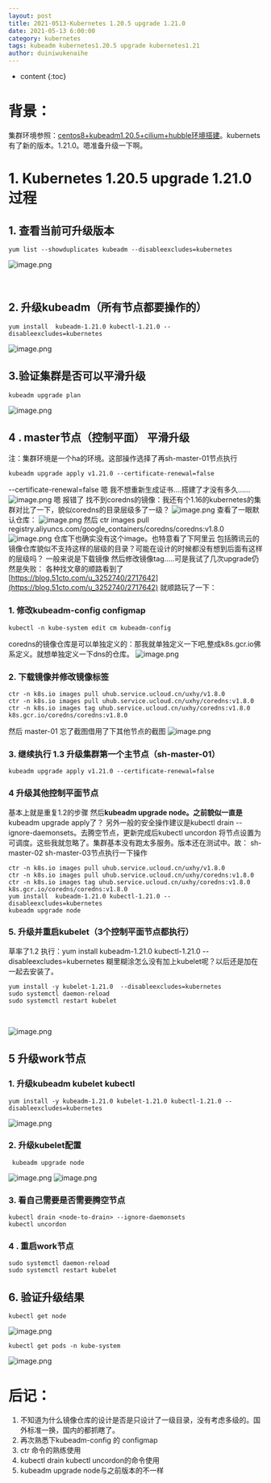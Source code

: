 ```yaml
---
layout: post
title: 2021-0513-Kubernetes 1.20.5 upgrade 1.21.0
date: 2021-05-13 6:00:00
category: kubernetes
tags: kubeadm kubernetes1.20.5 upgrade kubernetes1.21
author: duiniwukenaihe
---
```

* content
{:toc}

# 背景：
集群环境参照：[centos8+kubeadm1.20.5+cilium+hubble环境搭建](https://cloud.tencent.com/developer/article/1806089 )。kubernets有了新的版本。1.21.0。嗯准备升级一下啊。


# 1. Kubernetes 1.20.5 upgrade 1.21.0过程
## 1. 查看当前可升级版本
 
```
yum list --showduplicates kubeadm --disableexcludes=kubernetes
```
![image.png](https://cdn.nlark.com/yuque/0/2021/png/2505271/1620893541424-9c269a29-0b92-4cad-8377-e390d8fc3e89.png#clientId=u84c3379d-e2bf-4&from=paste&height=508&id=u35f7f230&margin=%5Bobject%20Object%5D&name=image.png&originHeight=508&originWidth=1654&originalType=binary&size=73590&status=done&style=none&taskId=u2cb0a600-4435-49bd-a198-ada7608677a&width=1654)
​

​

##  2. 升级kubeadm（所有节点都要操作的）
```
yum install  kubeadm-1.21.0 kubectl-1.21.0 --disableexcludes=kubernetes
```
![image.png](https://cdn.nlark.com/yuque/0/2021/png/2505271/1620893610091-92d5b069-333a-4045-9a4a-cddbdfad5bf4.png#clientId=u84c3379d-e2bf-4&from=paste&height=672&id=ud2833468&margin=%5Bobject%20Object%5D&name=image.png&originHeight=672&originWidth=1616&originalType=binary&size=79365&status=done&style=none&taskId=u6bf0b777-1c9a-43bc-9c74-3cb3c9a69cf&width=1616)
## 3.验证集群是否可以平滑升级
```
kubeadm upgrade plan
```
![image.png](https://cdn.nlark.com/yuque/0/2021/png/2505271/1620893906897-2764a3b6-c1fb-41b7-b00b-ead26cde5d2c.png#clientId=u84c3379d-e2bf-4&from=paste&height=768&id=u2850fbc8&margin=%5Bobject%20Object%5D&name=image.png&originHeight=768&originWidth=1604&originalType=binary&size=91063&status=done&style=none&taskId=ue5a40b4e-9425-4b1a-a57c-b60612cfef7&width=1604) 
## 4 . master节点（控制平面） 平滑升级
注：集群环境是一个ha的环境。这部操作选择了再sh-master-01节点执行
```
kubeadm upgrade apply v1.21.0 --certificate-renewal=false
```
--certificate-renewal=false  嗯 我不想重新生成证书....搭建了才没有多久......
![image.png](https://cdn.nlark.com/yuque/0/2021/png/2505271/1620893462312-47f85f14-7bd8-4fb5-81a6-8a8176c737a2.png#clientId=u84c3379d-e2bf-4&from=paste&height=341&id=uab00bb0b&margin=%5Bobject%20Object%5D&name=image.png&originHeight=341&originWidth=1876&originalType=binary&size=73766&status=done&style=none&taskId=u40404a64-263b-4730-aa27-025067f5c2f&width=1876)
嗯 报错了 找不到coredns的镜像：我还有个1.16的kubernetes的集群对比了一下，貌似coredns的目录层级多了一级？
![image.png](https://cdn.nlark.com/yuque/0/2021/png/2505271/1620893989914-94596b89-d228-4a8d-941a-7d5d6135ed96.png#clientId=u84c3379d-e2bf-4&from=paste&height=161&id=u1f5afd2e&margin=%5Bobject%20Object%5D&name=image.png&originHeight=161&originWidth=967&originalType=binary&size=33707&status=done&style=none&taskId=u6b683b12-145e-44fa-a060-d3aa42207fe&width=967)
查看了一眼默认仓库：
![image.png](https://cdn.nlark.com/yuque/0/2021/png/2505271/1620894072851-b1bb66a6-31ef-425e-b72b-8bf09795616d.png#clientId=u84c3379d-e2bf-4&from=paste&height=141&id=u78b2c5fc&margin=%5Bobject%20Object%5D&name=image.png&originHeight=141&originWidth=1104&originalType=binary&size=23611&status=done&style=none&taskId=uff2d0ec8-dba0-436b-b24b-2255074c2c3&width=1104)
然后 ctr images pull registry.aliyuncs.com/google_containers/coredns/coredns:v1.8.0
![image.png](https://cdn.nlark.com/yuque/0/2021/png/2505271/1620894696859-007d7346-ef94-48e7-9350-fccbeeea3402.png#clientId=u84c3379d-e2bf-4&from=paste&height=149&id=ufc2c2018&margin=%5Bobject%20Object%5D&name=image.png&originHeight=149&originWidth=1598&originalType=binary&size=29474&status=done&style=none&taskId=u993bfaa8-2bc2-4ecd-8591-910d25fe934&width=1598)
仓库下也确实没有这个image。也特意看了下阿里云 包括腾讯云的镜像仓库貌似不支持这样的层级的目录？可能在设计的时候都没有想到后面有这样的层级吗？
一般来说是下载镜像 然后修改镜像tag.....可是我试了几次upgrade仍然是失败：
各种找文章的顺路看到了[https://blog.51cto.com/u_3252740/2717642](https://blog.51cto.com/u_3252740/2717642)
就顺路玩了一下：
### 1. 修改kubeadm-config configmap
```
kubectl -n kube-system edit cm kubeadm-config
```
coredns的镜像仓库是可以单独定义的：那我就单独定义一下吧,整成k8s.gcr.io佛系定义。就想单独定义一下dns的仓库。
![image.png](https://cdn.nlark.com/yuque/0/2021/png/2505271/1620894963957-66177219-a58a-4ff8-8907-10e797614224.png#clientId=u84c3379d-e2bf-4&from=paste&height=521&id=uda175762&margin=%5Bobject%20Object%5D&name=image.png&originHeight=521&originWidth=891&originalType=binary&size=42198&status=done&style=none&taskId=u8ce16d9a-8321-434e-bb8c-b63795bf1ae&width=891)
### 2. 下载镜像并修改镜像标签
```
ctr -n k8s.io images pull uhub.service.ucloud.cn/uxhy/v1.8.0
ctr -n k8s.io images pull uhub.service.ucloud.cn/uxhy/coredns:v1.8.0
ctr -n k8s.io images tag uhub.service.ucloud.cn/uxhy/coredns:v1.8.0 k8s.gcr.io/coredns/coredns:v1.8.0
```
然后
master-01 忘了截图借用了下其他节点的截图
![image.png](https://cdn.nlark.com/yuque/0/2021/png/2505271/1620895268158-643f192e-140c-460a-8e0d-5932b5e12bf2.png#clientId=u84c3379d-e2bf-4&from=paste&height=202&id=u1668ba2e&margin=%5Bobject%20Object%5D&name=image.png&originHeight=202&originWidth=1464&originalType=binary&size=38230&status=done&style=none&taskId=u83a2304e-4cad-44a2-b6b2-8ac93c58127&width=1464)
### 3. 继续执行 1.3 升级集群第一个主节点（sh-master-01）
```
kubeadm upgrade apply v1.21.0 --certificate-renewal=false
```
### 4 升级其他控制平面节点
基本上就是重复1.2的步骤 然后**kubeadm upgrade node。之前貌似一直是**kubeadm upgrade apply了？
另外一般的安全操作建议是kubectl drain <node-to-drain> --ignore-daemonsets。去腾空节点，更新完成后kubectl uncordon 将节点设置为可调度。这些我就忽略了。集群基本没有跑太多服务。版本还在测试中。故：
sh-master-02 sh-master-03节点执行一下操作
```
ctr -n k8s.io images pull uhub.service.ucloud.cn/uxhy/v1.8.0
ctr -n k8s.io images pull uhub.service.ucloud.cn/uxhy/coredns:v1.8.0
ctr -n k8s.io images tag uhub.service.ucloud.cn/uxhy/coredns:v1.8.0 k8s.gcr.io/coredns/coredns:v1.8.0
yum install  kubeadm-1.21.0 kubectl-1.21.0 --disableexcludes=kubernetes
kubeadm upgrade node
```
### 5. 升级并重启kubelet（3个控制平面节点都执行）
草率了1.2 执行：yum install  kubeadm-1.21.0 kubectl-1.21.0 --disableexcludes=kubernetes 糊里糊涂怎么没有加上kubelet呢？以后还是加在一起去安装了。
```
yum install -y kubelet-1.21.0  --disableexcludes=kubernetes
sudo systemctl daemon-reload
sudo systemctl restart kubelet
```
​

![image.png](https://cdn.nlark.com/yuque/0/2021/png/2505271/1620895597437-f037e2e9-e3f4-42ab-9d2b-7d3659a0c980.png#clientId=u84c3379d-e2bf-4&from=paste&height=670&id=u7a99e13b&margin=%5Bobject%20Object%5D&name=image.png&originHeight=670&originWidth=1660&originalType=binary&size=155140&status=done&style=none&taskId=u3b304700-b8f5-4825-babf-7c7b77cc2ba&width=1660)


## 5 升级work节点


### 1. 升级kubeadm kubelet kubectl
```
yum install -y kubeadm-1.21.0 kubelet-1.21.0 kubectl-1.21.0 --disableexcludes=kubernetes
```
![image.png](https://cdn.nlark.com/yuque/0/2021/png/2505271/1620896066329-bf817ea3-61bd-4d61-be0c-cd2367edddba.png#clientId=u84c3379d-e2bf-4&from=paste&height=759&id=ua5bf0962&margin=%5Bobject%20Object%5D&name=image.png&originHeight=759&originWidth=1626&originalType=binary&size=98528&status=done&style=none&taskId=uc144722c-c64f-4f0e-86a3-833dc42a4c4&width=1626)
### 2. 升级kubelet配置
```
 kubeadm upgrade node
```


![image.png](https://cdn.nlark.com/yuque/0/2021/png/2505271/1620896267189-5f47156e-5f9c-48b5-a05a-2614f10d9be8.png#clientId=u84c3379d-e2bf-4&from=paste&height=302&id=uf4f0d343&margin=%5Bobject%20Object%5D&name=image.png&originHeight=302&originWidth=1629&originalType=binary&size=49582&status=done&style=none&taskId=u8a8719ab-8fec-4d71-885c-2c7daa2f6ab&width=1629)
![image.png](https://cdn.nlark.com/yuque/0/2021/png/2505271/1620896313596-7dd2ec83-8198-4b6e-9635-6d94fa911895.png#clientId=u84c3379d-e2bf-4&from=paste&height=133&id=u776958b8&margin=%5Bobject%20Object%5D&name=image.png&originHeight=133&originWidth=1615&originalType=binary&size=20147&status=done&style=none&taskId=u5a46c8e2-3677-4040-af96-c212891bd4e&width=1615)
### 3. 看自己需要是否需要腾空节点 
```
kubectl drain <node-to-drain> --ignore-daemonsets
kubectl uncordon
```
### 4 . 重启work节点
```
sudo systemctl daemon-reload
sudo systemctl restart kubelet
```
## 6. 验证升级结果
```
kubectl get node
```
![image.png](https://cdn.nlark.com/yuque/0/2021/png/2505271/1620898890227-8d39870c-1678-42a3-be94-344086ae1625.png#clientId=u84c3379d-e2bf-4&from=paste&height=125&id=u6151c9e0&margin=%5Bobject%20Object%5D&name=image.png&originHeight=125&originWidth=1193&originalType=binary&size=16650&status=done&style=none&taskId=u9e07ff95-c486-4df0-9825-c258a07822f&width=1193)
```
kubectl get pods -n kube-system
```
![image.png](https://cdn.nlark.com/yuque/0/2021/png/2505271/1620898913771-ed2a8d91-61cc-4e25-9ca1-190635190bb5.png#clientId=u84c3379d-e2bf-4&from=paste&height=716&id=u3da2b757&margin=%5Bobject%20Object%5D&name=image.png&originHeight=716&originWidth=1349&originalType=binary&size=103708&status=done&style=none&taskId=ufe82f517-df6a-4c1a-ba7d-74b41f4d615&width=1349)
# 后记：  

1. 不知道为什么镜像仓库的设计是否是只设计了一级目录，没有考虑多级的。国外标准一换，国内的都抓瞎了。
1. 再次熟悉下kubeadm-config 的 configmap
1. ctr 命令的熟练使用
1. kubectl drain  kubectl uncordon的命令使用
1. kubeadm upgrade node与之前版本的不一样

​

​

